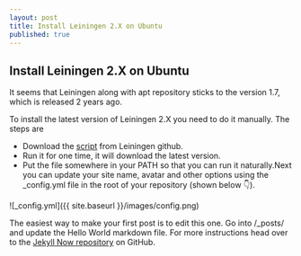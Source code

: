 ```yaml
---
layout: post
title: Install Leiningen 2.X on Ubuntu
published: true
---
```


## Install Leiningen 2.X on Ubuntu
It seems that Leiningen along with apt repository sticks to the version 1.7, which is released 2 years ago.
 
To install the latest version of Leiningen 2.X you need to do it manually. The steps are 
 
- Download the [script](https://raw.github.com/technomancy/leiningen/stable/bin/lein) from Leiningen github.
- Run it for one time, it will download the latest version.
- Put the file somewhere in your PATH so that you can run it naturally.Next you can update your site name, avatar and other options using the _config.yml file in the root of your repository (shown below :point_down:).

![_config.yml]({{ site.baseurl }}/images/config.png)

The easiest way to make your first post is to edit this one. Go into /_posts/ and update the Hello World markdown file. For more instructions head over to the [Jekyll Now repository](https://github.com/barryclark/jekyll-now) on GitHub.